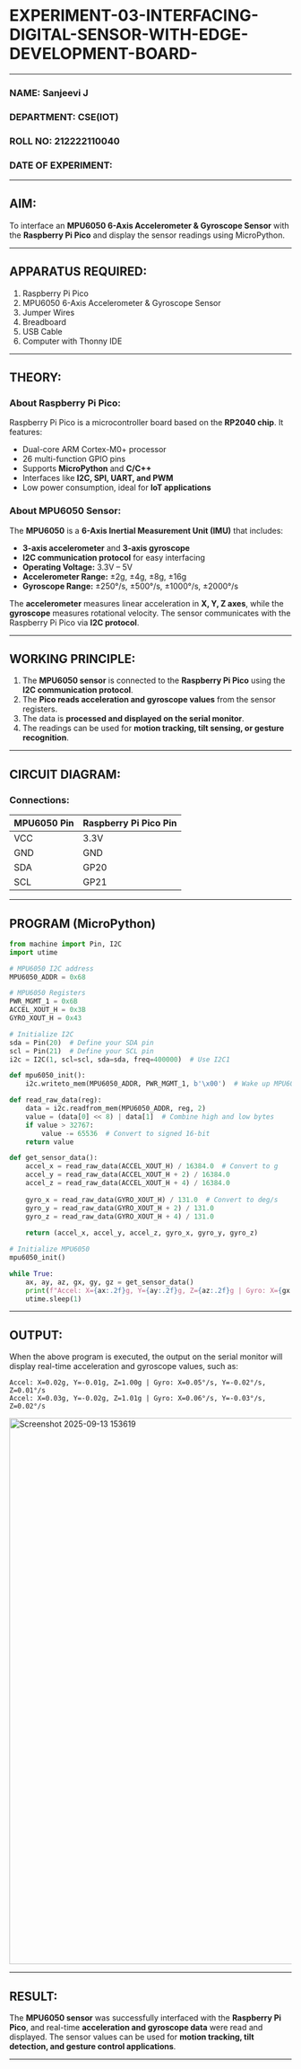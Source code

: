 # EXPERIMENT-03-INTERFACING-DIGITAL-SENSOR-WITH-EDGE-DEVELOPMENT-BOARD-

---

### **NAME:**  Sanjeevi J
### **DEPARTMENT:** CSE(IOT)
### **ROLL NO:**  212222110040
### **DATE OF EXPERIMENT:** 

---

## **AIM:**  
To interface an **MPU6050 6-Axis Accelerometer & Gyroscope Sensor** with the **Raspberry Pi Pico** and display the sensor readings using MicroPython.

---

## **APPARATUS REQUIRED:**  
1. Raspberry Pi Pico  
2. MPU6050 6-Axis Accelerometer & Gyroscope Sensor  
3. Jumper Wires  
4. Breadboard  
5. USB Cable  
6. Computer with Thonny IDE  

---

## **THEORY:**  
### **About Raspberry Pi Pico:**  
Raspberry Pi Pico is a microcontroller board based on the **RP2040 chip**. It features:  
- Dual-core ARM Cortex-M0+ processor  
- 26 multi-function GPIO pins  
- Supports **MicroPython** and **C/C++**  
- Interfaces like **I2C, SPI, UART, and PWM**  
- Low power consumption, ideal for **IoT applications**  

### **About MPU6050 Sensor:**  
The **MPU6050** is a **6-Axis Inertial Measurement Unit (IMU)** that includes:  
- **3-axis accelerometer** and **3-axis gyroscope**  
- **I2C communication protocol** for easy interfacing  
- **Operating Voltage:** 3.3V – 5V  
- **Accelerometer Range:** ±2g, ±4g, ±8g, ±16g  
- **Gyroscope Range:** ±250°/s, ±500°/s, ±1000°/s, ±2000°/s  

The **accelerometer** measures linear acceleration in **X, Y, Z axes**, while the **gyroscope** measures rotational velocity. The sensor communicates with the Raspberry Pi Pico via **I2C protocol**.

---

## **WORKING PRINCIPLE:**  
1. The **MPU6050 sensor** is connected to the **Raspberry Pi Pico** using the **I2C communication protocol**.  
2. The **Pico reads acceleration and gyroscope values** from the sensor registers.  
3. The data is **processed and displayed on the serial monitor**.  
4. The readings can be used for **motion tracking, tilt sensing, or gesture recognition**.

---

## **CIRCUIT DIAGRAM:**  
### **Connections:**  

| MPU6050 Pin | Raspberry Pi Pico Pin |
|------------|----------------------|
| VCC | 3.3V |
| GND | GND |
| SDA | GP20 |
| SCL | GP21 |

---

## **PROGRAM (MicroPython)**  
```python
from machine import Pin, I2C
import utime

# MPU6050 I2C address
MPU6050_ADDR = 0x68

# MPU6050 Registers
PWR_MGMT_1 = 0x6B
ACCEL_XOUT_H = 0x3B
GYRO_XOUT_H = 0x43

# Initialize I2C
sda = Pin(20)  # Define your SDA pin
scl = Pin(21)  # Define your SCL pin
i2c = I2C(1, scl=scl, sda=sda, freq=400000)  # Use I2C1

def mpu6050_init():
    i2c.writeto_mem(MPU6050_ADDR, PWR_MGMT_1, b'\x00')  # Wake up MPU6050

def read_raw_data(reg):
    data = i2c.readfrom_mem(MPU6050_ADDR, reg, 2)
    value = (data[0] << 8) | data[1]  # Combine high and low bytes
    if value > 32767:
        value -= 65536  # Convert to signed 16-bit
    return value

def get_sensor_data():
    accel_x = read_raw_data(ACCEL_XOUT_H) / 16384.0  # Convert to g
    accel_y = read_raw_data(ACCEL_XOUT_H + 2) / 16384.0
    accel_z = read_raw_data(ACCEL_XOUT_H + 4) / 16384.0
    
    gyro_x = read_raw_data(GYRO_XOUT_H) / 131.0  # Convert to deg/s
    gyro_y = read_raw_data(GYRO_XOUT_H + 2) / 131.0
    gyro_z = read_raw_data(GYRO_XOUT_H + 4) / 131.0
    
    return (accel_x, accel_y, accel_z, gyro_x, gyro_y, gyro_z)

# Initialize MPU6050
mpu6050_init()

while True:
    ax, ay, az, gx, gy, gz = get_sensor_data()
    print(f"Accel: X={ax:.2f}g, Y={ay:.2f}g, Z={az:.2f}g | Gyro: X={gx:.2f}°/s, Y={gy:.2f}°/s, Z={gz:.2f}°/s")
    utime.sleep(1)
```

---

## **OUTPUT:**  
When the above program is executed, the output on the serial monitor will display real-time acceleration and gyroscope values, such as:
```
Accel: X=0.02g, Y=-0.01g, Z=1.00g | Gyro: X=0.05°/s, Y=-0.02°/s, Z=0.01°/s
Accel: X=0.03g, Y=-0.02g, Z=1.01g | Gyro: X=0.06°/s, Y=-0.03°/s, Z=0.02°/s
```
<img width="1906" height="974" alt="Screenshot 2025-09-13 153619" src="https://github.com/user-attachments/assets/dc86f9fd-ca56-4634-860d-237c35e49303" />


---

## **RESULT:**  
The **MPU6050 sensor** was successfully interfaced with the **Raspberry Pi Pico**, and real-time **acceleration and gyroscope data** were read and displayed. The sensor values can be used for **motion tracking, tilt detection, and gesture control applications**.

---

